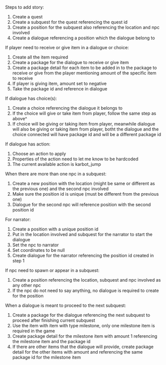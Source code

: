 Steps to add story:
1. Create a quest
2. Create a subquest for the quest referencing the quest id
3. Create a position for the subquest also referencing the location and npc involved
4. Create a dialogue referencing a position which the dialogue belong to

If player need to receive or give item in a dialogue or choice:
1. Create all the item required
2. Create a package for the dialogue to receive or give item
3. Create a package detail for each item to be added in to the package to receive or give from the player mentioning amount of the specific item to receive
4. If player is giving item, amount set to negative
5. Take the package id and reference in dialogue

If dialogue has choice(s):
1. Create a choice referencing the dialogue it belongs to
2. If the choice will give or take item from player, follow the same step as above^
3. If choice will be giving or taking item from player, meanwhile dialogue will also be giving or taking item from player, botht the dialogue and the choice connected will have package id and will be a different package id

If dialogue has action:
1. Choose an action to apply
2. Properties of the action need to let me know to be hardcoded
3. The current available action is karbot_jump

When there are more than one npc in a subquest:
1. Create a new position with the location (might be same or different as the previous one) and the second npc involved
2. Make sure the position id is unique (must be different from the previous one)
3. Dialogue for the second npc will reference position with the second position id

For narrator:
1. Create a position with a unique position id
2. Put in the location involved and subquest for the narrator to start the dialogue
3. Set the npc to narrator
4. Set coordinates to be null
5. Create dialogue for the narrator referencing the position id created in step 1

If npc need to spawn or appear in a subquest:
1. Create a position referencing the location, subquest and npc involved as any other npc
2. If the npc do not need to say anything, no dialogue is required to create for the position

When a dialogue is meant to proceed to the next subquest:
1. Create a package for the dialogue referencing the next subquest to proceed after finishing current subquest
2. Use the item with item with type milestone, only one milestone item is required in the game
3. Create package detail for the milestone item with amount 1 referencing the milestone item and the package id
4. If there are other items that the dialogue will provide, create package detail for the other items with amount and referencing the same package id for the milestone item